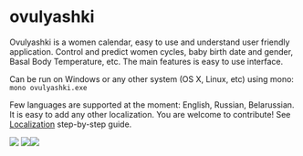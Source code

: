 # ovulyashki
Ovulyashki is a women calendar, easy to use and understand user friendly application. Control and predict women cycles, baby birth date and gender, Basal Body Temperature, etc. The main features is easy to use interface.

Can be run on Windows or any other system (OS X, Linux, etc) using mono: `mono ovulyashki.exe`

Few languages are supported at the moment: English, Russian, Belarussian. It is easy to add any other localization. You are welcome to contribute! See [Localization](https://github.com/koresar/ovulyashki/wiki/Localization) step-by-step guide.

![](https://lh4.googleusercontent.com/-HGR10RKAUB4/VQpqPXe7sbI/AAAAAAABKCY/k5Xjn3IEF8U/w1546-h833-no/screenshot4.png)
![](https://lh3.googleusercontent.com/-Y-E_ugEtTFg/VQpqO8Tf-rI/AAAAAAABKCE/aJrBPch5iFI/w398-h432-no/screenshot5.png)![](https://lh4.googleusercontent.com/-K1kzdM5uq6g/VQpqPIYMnAI/AAAAAAABKCI/blXl5ZTj8d0/w422-h411-no/screenshot6.png)
